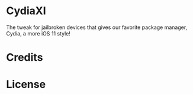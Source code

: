 # CydiaXI
The tweak for jailbroken devices that gives our favorite package manager, Cydia, a more iOS 11 style!

# Credits

# License
